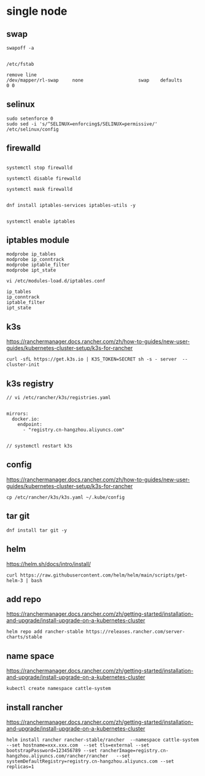 # single node

## swap

```shell
swapoff -a


/etc/fstab

remove line
/dev/mapper/rl-swap     none                    swap    defaults        0 0

```

## selinux

```shell
sudo setenforce 0
sudo sed -i 's/^SELINUX=enforcing$/SELINUX=permissive/' /etc/selinux/config
```

## firewalld

```shell

systemctl stop firewalld

systemctl disable firewalld

systemctl mask firewalld


dnf install iptables-services iptables-utils -y


systemctl enable iptables

```

## iptables module

```shell
modprobe ip_tables
modprobe ip_conntrack
modprobe iptable_filter
modprobe ipt_state

vi /etc/modules-load.d/iptables.conf

ip_tables
ip_conntrack
iptable_filter
ipt_state
```

## k3s

<https://ranchermanager.docs.rancher.com/zh/how-to-guides/new-user-guides/kubernetes-cluster-setup/k3s-for-rancher>

```shell
curl -sfL https://get.k3s.io | K3S_TOKEN=SECRET sh -s - server  --cluster-init
```

## k3s registry

```
// vi /etc/rancher/k3s/registries.yaml


mirrors:
  docker.io:
    endpoint:
      - "registry.cn-hangzhou.aliyuncs.com"


// systemctl restart k3s
```

## config

<https://ranchermanager.docs.rancher.com/zh/how-to-guides/new-user-guides/kubernetes-cluster-setup/k3s-for-rancher>

```shell
cp /etc/rancher/k3s/k3s.yaml ~/.kube/config
```

## tar git

```shell
dnf install tar git -y
```

## helm

<https://helm.sh/docs/intro/install/>

```shell
curl https://raw.githubusercontent.com/helm/helm/main/scripts/get-helm-3 | bash
```

## add repo

<https://ranchermanager.docs.rancher.com/zh/getting-started/installation-and-upgrade/install-upgrade-on-a-kubernetes-cluster>

```shell
helm repo add rancher-stable https://releases.rancher.com/server-charts/stable
```

## name space

<https://ranchermanager.docs.rancher.com/zh/getting-started/installation-and-upgrade/install-upgrade-on-a-kubernetes-cluster>

```shell
kubectl create namespace cattle-system
```

## install rancher

<https://ranchermanager.docs.rancher.com/zh/getting-started/installation-and-upgrade/install-upgrade-on-a-kubernetes-cluster>

```shell
helm install rancher rancher-stable/rancher  --namespace cattle-system --set hostname=xxx.xxx.com  --set tls=external --set bootstrapPassword=123456789 --set rancherImage=registry.cn-hangzhou.aliyuncs.com/rancher/rancher   --set systemDefaultRegistry=registry.cn-hangzhou.aliyuncs.com --set replicas=1
```
